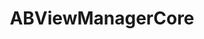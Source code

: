 ---
title: ABViewManagerCore
layout: module
mod: 'module:ABViewManagerCore'
category: classes-core
---